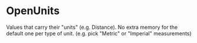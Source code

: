 # OpenUnits
Values that carry their "units" (e.g. Distance). No extra memory for the default one per type of unit. (e.g. pick "Metric" or "Imperial" measurements)
